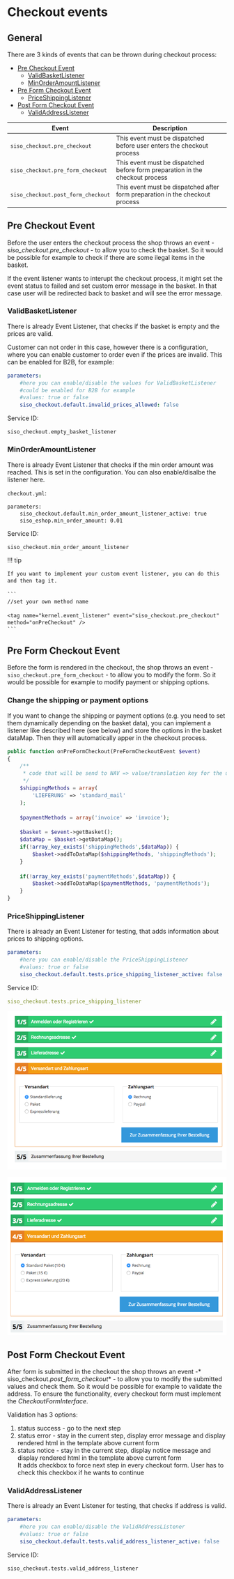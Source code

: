 # Checkout events

## General

There are 3 kinds of events that can be thrown during checkout process:

- [Pre Checkout Event](#PreCheckoutEvent)
    - [ValidBasketListener](#ValidBasketListener)
    - [MinOrderAmountListener](#MinOrderAmountListener)
- [Pre Form Checkout Event](#PreFormCheckoutEvent)
    - [PriceShippingListener](#PriceShippingListener)
- [Post Form Checkout Event](#PostFormCheckoutEvent)
    - [ValidAddressListener](#ValidAddressListener)

| Event                                  | Description                                                                   |
| -------------------------------------- | ----------------------------------------------------------------------------- |
| `siso_checkout.pre_checkout`         | This event must be dispatched before user enters the checkout process         |
| `siso_checkout.pre_form_checkout`   | This event must be dispatched before form preparation in the checkout process |
| `siso_checkout.post_form_checkout`  | This event must be dispatched after form preparation in the checkout process  |

## Pre Checkout Event

Before the user enters the checkout process  the shop throws an event - *siso_checkout.pre_checkout* - to allow you to check the basket. So it would be possible for example to check if there are some ilegal items in the basket.

If the event listener wants to interupt the checkout process, it might set the event status to failed and set custom error message in the basket. In that case user will be redirected back to basket and will see the error message.

### ValidBasketListener

There is already Event Listener, that checks if the basket is empty and the prices are valid.

Customer can not order in this case, however there is a configuration, where you can enable customer to order even if the prices are invalid. This can be enabled for B2B, for example:

``` yaml
parameters:
    #here you can enable/disable the values for ValidBasketListener
    #could be enabled for B2B for example
    #values: true or false
    siso_checkout.default.invalid_prices_allowed: false
```

Service ID:

``` 
siso_checkout.empty_basket_listener
```

### MinOrderAmountListener

There is already Event Listener that checks if the min order amount was reached. This is set in the configuration. You can also enable/disalbe the listener here.

`checkout.yml`:

``` 
parameters:
    siso_checkout.default.min_order_amount_listener_active: true
    siso_eshop.min_order_amount: 0.01
```

Service ID:

``` 
siso_checkout.min_order_amount_listener
```

!!! tip

    If you want to implement your custom event listener, you can do this and then tag it.

    ```
    //set your own method name

    <tag name="kernel.event_listener" event="siso_checkout.pre_checkout" method="onPreCheckout" />
    ```

## Pre Form Checkout Event

Before the form is rendered in the checkout, the shop throws an event - `siso_checkout.pre_form_checkout` - to allow you to modify the form. So it would be possible for example to modify payment or shipping options.

### Change the shipping or payment options

If you want to change the shipping or payment options (e.g. you need to set them dynamically depending on the basket data), you can implement a listener like described here (see below) and store the options in the basket dataMap. Then they will automatically apper in the checkout process.

``` php
public function onPreFormCheckout(PreFormCheckoutEvent $event)
{
    /**
     * code that will be send to NAV => value/translation key for the user
     */
    $shippingMethods = array(
        'LIEFERUNG' => 'standard_mail'
    );       

    $paymentMethods = array('invoice' => 'invoice');
    
    $basket = $event->getBasket();
    $dataMap = $basket->getDataMap();
    if(!array_key_exists('shippingMethods',$dataMap)) {
        $basket->addToDataMap($shippingMethods, 'shippingMethods');
    }

    if(!array_key_exists('paymentMethods',$dataMap)) {
        $basket->addToDataMap($paymentMethods, 'paymentMethods');
    }
}
```

### PriceShippingListener

There is already an Event Listener for testing, that adds information about prices to shipping options.

``` yaml
parameters:
    #here you can enable/disable the PriceShippingListener
    #values: true or false
    siso_checkout.default.tests.price_shipping_listener_active: false
```

Service ID:

``` yaml
siso_checkout.tests.price_shipping_listener
```

![](../../img/checkout_events_1.png "Default shipping options from the configuration")

![](../../img/checkout_events_2.png "Shipping options coming form the PriceShippingListener")

## Post Form Checkout Event

After form is submitted in the checkout the shop throws an event -* siso_checkout.*post_form_checkout** - to allow you to modify the submitted values and check them. So it would be possible for example to validate the address. To ensure the functionality, every checkout form must implement the *CheckoutFormInterface*.

Validation has 3 options:

1. status success - go to the next step
2. status error - stay in the current step, display error message and display rendered html in the template above current form
3. status notice - stay in the current step, display notice message and display rendered html in the template above current form  
    It adds checkbox to force next step in every checkout form. User has to check this checkbox if he wants to continue

### ValidAddressListener

There is already an Event Listener for testing, that checks if address is valid. 

``` yaml
parameters:
    #here you can enable/disable the ValidAddressListener
    #values: true or false
    siso_checkout.default.tests.valid_address_listener_active: false
```

Service ID:

``` 
siso_checkout.tests.valid_address_listener
```
